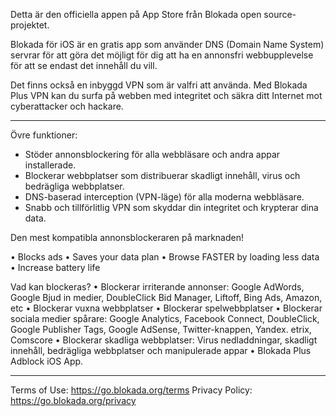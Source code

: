 Detta är den officiella appen på App Store från Blokada open source-projektet.

Blokada för iOS är en gratis app som använder DNS (Domain Name System) servrar för att göra det möjligt för dig att ha en annonsfri webbupplevelse för att se endast det innehåll du vill.

Det finns också en inbyggd VPN som är valfri att använda. Med Blokada Plus VPN kan du surfa på webben med integritet och säkra ditt Internet mot cyberattacker och hackare.

----

Övre funktioner:

- Stöder annonsblockering för alla webbläsare och andra appar installerade.
- Blockerar webbplatser som distribuerar skadligt innehåll, virus och bedrägliga webbplatser.
- DNS-baserad interception (VPN-läge) för alla moderna webbläsare.
- Snabb och tillförlitlig VPN som skyddar din integritet och krypterar dina data.

Den mest kompatibla annonsblockeraren på marknaden!

• Blocks ads • Saves your data plan • Browse FASTER by loading less data • Increase battery life

Vad kan blockeras? • Blockerar irriterande annonser: Google AdWords, Google Bjud in medier, DoubleClick Bid Manager, Liftoff, Bing Ads, Amazon, etc • Blockerar vuxna webbplatser • Blockerar spelwebbplatser • Blockerar sociala medier spårare: Google Analytics, Facebook Connect, DoubleClick, Google Publisher Tags, Google AdSense, Twitter-knappen, Yandex. etrix, Comscore • Blockerar skadliga webbplatser: Virus nedladdningar, skadligt innehåll, bedrägliga webbplatser och manipulerade appar • Blokada Plus Adblock iOS App.

----

Terms of Use: https://go.blokada.org/terms Privacy Policy: https://go.blokada.org/privacy

